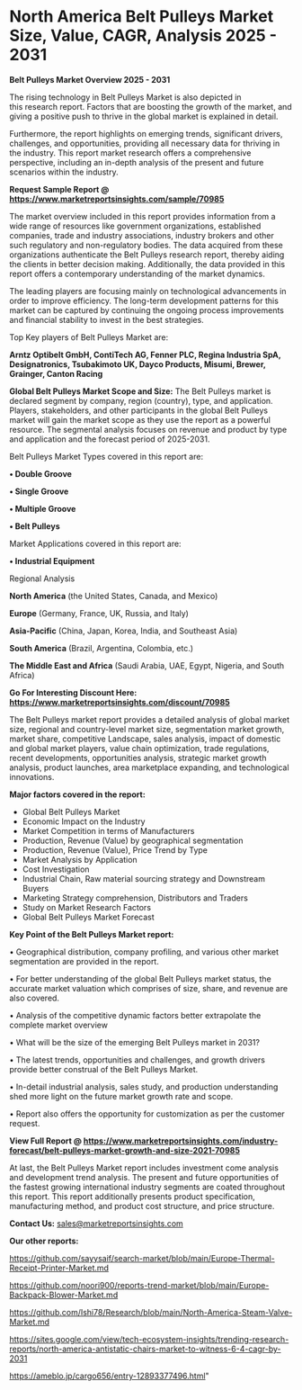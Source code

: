 # North America Belt Pulleys Market Size, Value, CAGR, Analysis 2025 - 2031

<Strong> Belt Pulleys Market Overview 2025 - 2031</strong>

The rising technology in Belt Pulleys Market is also depicted in this research report. Factors that are boosting the growth of the market, and giving a positive push to thrive in the global market is explained in detail.

Furthermore, the report highlights on emerging trends, significant drivers, challenges, and opportunities, providing all necessary data for thriving in the industry. This report market research offers a comprehensive perspective, including an in-depth analysis of the present and future scenarios within the industry.

<strong>Request Sample Report @ <a href=https://www.marketreportsinsights.com/sample/70985>https://www.marketreportsinsights.com/sample/70985</a></strong>

The market overview included in this report provides information from a wide range of resources like government organizations, established companies, trade and industry associations, industry brokers and other such regulatory and non-regulatory bodies. The data acquired from these organizations authenticate the Belt Pulleys research report, thereby aiding the clients in better decision making. Additionally, the data provided in this report offers a contemporary understanding of the market dynamics.

The leading players are focusing mainly on technological advancements in order to improve efficiency. The long-term development patterns for this market can be captured by continuing the ongoing process improvements and financial stability to invest in the best strategies.

Top Key players of Belt Pulleys Market are:

<strong>Arntz Optibelt GmbH, ContiTech AG, Fenner PLC, Regina Industria SpA, Designatronics, Tsubakimoto UK, Dayco Products, Misumi, Brewer, Grainger, Canton Racing</strong>

<strong><b>Global Belt Pulleys Market Scope and Size:</b></strong>
The Belt Pulleys market is declared segment by company, region (country), type, and application. Players, stakeholders, and other participants in the global Belt Pulleys market will gain the market scope as they use the report as a powerful resource. The segmental analysis focuses on revenue and product by type and application and the forecast period of 2025-2031.

Belt Pulleys Market Types covered in this report are:

<strong>• Double Groove

• Single Groove

• Multiple Groove

• Belt Pulleys</strong>

Market Applications covered in this report are:

<strong>• Industrial Equipment</strong> 

Regional Analysis

<strong>North America</strong> (the United States, Canada, and Mexico)

<strong>Europe</strong> (Germany, France, UK, Russia, and Italy)

<strong>Asia-Pacific</strong> (China, Japan, Korea, India, and Southeast Asia)

<strong>South America</strong> (Brazil, Argentina, Colombia, etc.)

<strong>The Middle East and Africa</strong> (Saudi Arabia, UAE, Egypt, Nigeria, and South Africa)

<strong>Go For Interesting Discount Here: <a href=https://www.marketreportsinsights.com/discount/70985>https://www.marketreportsinsights.com/discount/70985</a></strong>

The Belt Pulleys market report provides a detailed analysis of global market size, regional and country-level market size, segmentation market growth, market share, competitive Landscape, sales analysis, impact of domestic and global market players, value chain optimization, trade regulations, recent developments, opportunities analysis, strategic market growth analysis, product launches, area marketplace expanding, and technological innovations.

<strong><b>Major factors covered in the report:</b></strong>
<ul>
  <li>Global Belt Pulleys Market </li>
  <li>Economic Impact on the Industry</li>
  <li>Market Competition in terms of Manufacturers</li>
  <li>Production, Revenue (Value) by geographical segmentation</li>
  <li>Production, Revenue (Value), Price Trend by Type</li>
  <li>Market Analysis by Application</li>
  <li>Cost Investigation</li>
  <li>Industrial Chain, Raw material sourcing strategy and Downstream Buyers</li>
  <li>Marketing Strategy comprehension, Distributors and Traders</li>
  <li>Study on Market Research Factors</li>
  <li>Global Belt Pulleys Market Forecast</li>
</ul>

<strong><b>Key Point of the Belt Pulleys Market report:</b></strong>

• Geographical distribution, company profiling, and various other market segmentation are provided in the report.

• For better understanding of the global Belt Pulleys market status, the accurate market valuation which comprises of size, share, and revenue are also covered.

• Analysis of the competitive dynamic factors better extrapolate the complete market overview

• What will be the size of the emerging Belt Pulleys market in 2031?

• The latest trends, opportunities and challenges, and growth drivers provide better construal of the Belt Pulleys Market.

• In-detail industrial analysis, sales study, and production understanding shed more light on the future market growth rate and scope.

• Report also offers the opportunity for customization as per the customer request.

<strong><b>View Full Report @ <a href=https://www.marketreportsinsights.com/industry-forecast/belt-pulleys-market-growth-and-size-2021-70985>https://www.marketreportsinsights.com/industry-forecast/belt-pulleys-market-growth-and-size-2021-70985</a></b></strong>


At last, the Belt Pulleys Market report includes investment come analysis and development trend analysis. The present and future opportunities of the fastest growing international industry segments are coated throughout this report. This report additionally presents product specification, manufacturing method, and product cost structure, and price structure.

<strong>Contact Us:</strong>
sales@marketreportsinsights.com

<strong>Our other reports:</strong>

<a href=https://github.com/sayysaif/search-market/blob/main/Europe-Thermal-Receipt-Printer-Market.md>https://github.com/sayysaif/search-market/blob/main/Europe-Thermal-Receipt-Printer-Market.md</a>

<a href=https://github.com/noori900/reports-trend-market/blob/main/Europe-Backpack-Blower-Market.md>https://github.com/noori900/reports-trend-market/blob/main/Europe-Backpack-Blower-Market.md</a>

<a href=https://github.com/Ishi78/Research/blob/main/North-America-Steam-Valve-Market.md>https://github.com/Ishi78/Research/blob/main/North-America-Steam-Valve-Market.md</a>

<a href=https://sites.google.com/view/tech-ecosystem-insights/trending-research-reports/north-america-antistatic-chairs-market-to-witness-6-4-cagr-by-2031>https://sites.google.com/view/tech-ecosystem-insights/trending-research-reports/north-america-antistatic-chairs-market-to-witness-6-4-cagr-by-2031</a>

<a href=https://ameblo.jp/cargo656/entry-12893377496.html>https://ameblo.jp/cargo656/entry-12893377496.html</a>"
